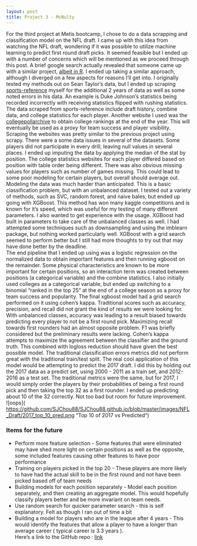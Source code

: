 ```yaml
---
layout: post
title: Project 3 - McNulty  
---
```


For the third project at Metis bootcamp, I chose to do a data scrapping and classification model on the NFL draft. I came up with this idea from watching the NFL draft, wondering if it was possible to utilize machine learning to predict first round draft picks. It seemed feasible but I ended up with a number of concerns which will be mentioned as we proceed through this post. A brief google search actually revealed that someone came up with a similar project, [albeit in R](https://seanjtaylor.github.io/learning-the-draft/). I ended up taking a similar approach, although I diverged on a few aspects for reasons I’ll get into. 
I originally tested my methods out on Sean Taylor’s data, but I ended up scraping [sports-reference](http://www.sports-reference.com/cfb/) myself for the additional 2 years of data as well as some noted errors in his data. An example is Duke Johnson’s statistics being recorded incorrectly with receiving statistics flipped with rushing statistics. The data scraped from sports-reference include draft history, combine data, and college statistics for each player. Another website I used was the [collegepollarchive](http://collegepollarchive.com/football/ap/seasons.cfm?seasonid=2016) to obtain college rankings at the end of the year. This will eventually be used as a proxy for team success and player visibility.  
Scraping the websites was pretty similar to the previous project using scrapy. There were a some data issues in several of the datasets. Some players did not participate in every drill, leaving null values in several places. I ended up imputing the data by applying the median of the stat by position. The college statistics websites for each player differed based on position with table order being different. There was also obvious missing values for players such as number of games missing. This could lead to some poor modeling for certain players, but overall should average out.  
Modeling the data was much harder than anticipated. This is a basic classification problem, but with an unbalanced dataset. I tested out a variety of methods, such as SVC, random forest, and naive bales, but ended up going with XGBoost. This method has won many kaggle competitions and is known for it’s speed, which was useful for my testing of many different parameters. I also wanted to get experience with the usage. XGBoost had built in parameters to take care of the unbalanced classes as well. I had attempted some techniques such as downsampling and using the imblearn package, but nothing worked particularly well. XGBoost with a grid search seemed to perform better but I still had more thoughts to try out that may have done better by the deadline.  
The end pipeline that I ended up using was a logistic regression on the normalized data to obtain important features and then running xgboost on the remainder. Some physical characteristics are known to be more important for certain positions, so an interaction term was created between positions (a categorical variable) and the combine statistics. I also initially used colleges as a categorical variable, but ended up switching to a binomial “ranked in the top 25” at the end of a college season as a proxy for team success and popularity. 
The final xgboost model had a grid search performed on it using cohen’s kappa. Traditional scores such as accuracy, precision, and recall did not grant the kind of results we were looking for. With unbalanced classes, accuracy was leading to a result biased towards predicting every player to not be a first round pick. Maximizing recall towards first rounders had an almost opposite problem. F1 was briefly considered but the preliminary results were lacking. Cohen’s kappa attempts to maximize the agreement between the classifier and the ground truth. This combined with logloss reduction should have given the best possible model. The traditional classification errors metrics did not perform great with the traditional train/test split. The real cool application of this model would be attempting to predict the 2017 draft. I did this by holding out the 2017 data as a predict set, using 2000 - 2011 as a train set, and 2012-2016 as a test set. The traditional metrics were the same, but for 2017, I would simply order the players by their probabilities of being a first round pick and then taking the top 32 as a first rounder. I ended up predicting about 10 of the 32 correctly. Not too bad but room for future improvement.  
![oops]( https://github.com/SJChou88/SJChou88.github.io/blob/master/images/NFL_Draft/2017_top_10_pred.png “Top 10 of 2017 vs Predicted“)
### Items for the future  
  * Perform more feature selection - Some features that were eliminated may have shed more light on certain positions as well as the opposite, some included features causing other features to have poor performance
  * Training on players picked in the top 20 - These players are more likely to have had the actual skill to be in the first round and not have been picked based off of team needs  
  * Building models for each position separately - Model each position separately, and then creating an aggregate model. This would hopefully classify players better and be more invariant on team needs.  
  * Use random search for quicker parameter search - this is self explanatory. Felt as though I ran out of time a bit  
  * Building a model for players who are in the league after 4 years - This would identify the features that allow a player to have a longer than average career ( typical career is 3.3 years ).  
Here’s a link to the GitHub repo : [link](https://github.com/SJChou88/NFL_Draft)
